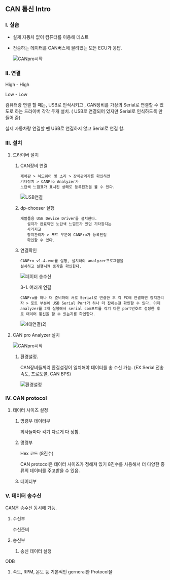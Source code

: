 ## CAN 통신  Intro

### I. 실습

- 실제 자동차 없이 컴퓨터를 이용해 테스트

- 전송하는 데이터를 CAN버스에 물려있는 모든 ECU가 응답.

  ![CANpro시작](https://user-images.githubusercontent.com/50862254/65656601-643ee500-e05b-11e9-8970-edf7f190e784.png)

### II. 연결

High - High

Low - Low

컴퓨터랑 연결 할 때는, USB로 인식시키고 , CAN장비를 가상의 Serial로 연결할 수 있도로 하는 드라이버 각각 두개 설치. ( USB로 연결되어 있지만 Serial로 인식하도록 만들어 줌)

실제 자동차랑 연결할 땐 USB로 연결하지 않고 Serial로 연결 함.

### III. 설치

1. 드라이버 설치

   1. CAN장비 연결

      ```
      제어판 > 하드웨어 및 소리 > 장치관리자를 확인하면
      기타장치 > CANPro Analyzer가 
      노란색 느낌표가 표시된 상태로 등록된것을 볼 수 있다.
      ```

      ![USB연결](https://user-images.githubusercontent.com/50862254/65656673-acf69e00-e05b-11e9-89d2-74ea1083d0f8.png)

   2. dp-chooser 실행

      ```
      개발툴용 USB Device Driver를 설치한다. 
         설치가 완료되면 노란색 느낌표가 있던 기타장치는
         사라지고
         장치관리자 > 포트 부분에 CANPro가 등록된걸 
         확인할 수 있다.
      ```

   3. 연결확인 

      ```
      CANPro_v1.4.exe를 실행, 설치하여 analyzer프로그램을
      설치하고 실행시켜 동작을 확인한다.
      ```

      ![데이터 송수신](https://user-images.githubusercontent.com/50862254/65656752-ea5b2b80-e05b-11e9-8f20-ba1bc0f6bcf1.png)

      3-1. 여러개 연결

      ```
      CANPro를 하나 더 준비하여 서로 Serial로 연결한 후 각 PC에 연결하면 장치관리자 > 포트 부분에 USB Serial Port가 하나 더 잡히는걸 확인할 수 있다. 이제 analyzer를 2개 실행해서 serial com포트를 각기 다른 port번호로 설정한 후 로 데이터 통신을 할 수 있는지를 확인한다.
      ```

      ![4대연결(2)](https://user-images.githubusercontent.com/50862254/65656725-d1eb1100-e05b-11e9-817b-98cd72a89370.png)

2. CAN pro Analyzer 설치

   ![CANpro시작](https://user-images.githubusercontent.com/50862254/65656601-643ee500-e05b-11e9-8970-edf7f190e784.png)

   1. 환경설정.

      CAN장비들끼리 환결설정이 일치해야 데이터를 송 수신 가능. (EX Serial 전송속도, 프로토콜, CAN BPS)

      ![환경설정](https://user-images.githubusercontent.com/50862254/65656851-43c35a80-e05c-11e9-9272-2be16c842d6f.png)

      

### IV. CAN protocol

1. 데이터 사이즈 설정

   1. 명령부 데이터부	

      회사들마다 각기 다르게 다 정함.

   2. 명령부

      Hex 코드 (8진수)

      CAN protocol은 데이터 사이즈가 정해져 있기 8진수를 사용해서 더 다양한 종류의 데이터를 주고받을 수 있음.

   3. 데이터부

      

### V. 데이터 송수신

CAN은 송수신 동시에 가능.

1. 수신부 

   수신준비

2. 송신부 

   1. 송신 데이터 설정

ODB

1. 속도, RPM, 온도 등 기본적인 gerneral한 Protocol을 